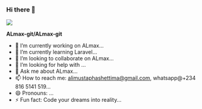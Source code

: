### Hi there 👋
![](https://user-images.githubusercontent.com/3369400/133268513-5bfe2f93-4402-42c9-a403-81c9e86934b6.jpeg)

**ALmax-git/ALmax-git** 

- 🔭 I’m currently working on ALmax...
- 🌱 I’m currently learning Laravel...
- 👯 I’m looking to collaborate on ALmax...
- 🤔 I’m looking for help with ...
- 💬 Ask me about ALmax...
- 📫 How to reach me: alimustaphashettima@gmail.com, whatsapp@+234 816 5141 519...
- 😄 Pronouns: ...
- ⚡ Fun fact: Code your dreams into reality...

